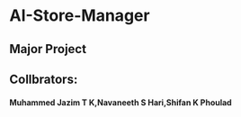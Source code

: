 # AI-Store-Manager
## Major Project 

## Collbrators:

#### Muhammed Jazim T K,Navaneeth S Hari,Shifan K Phoulad
